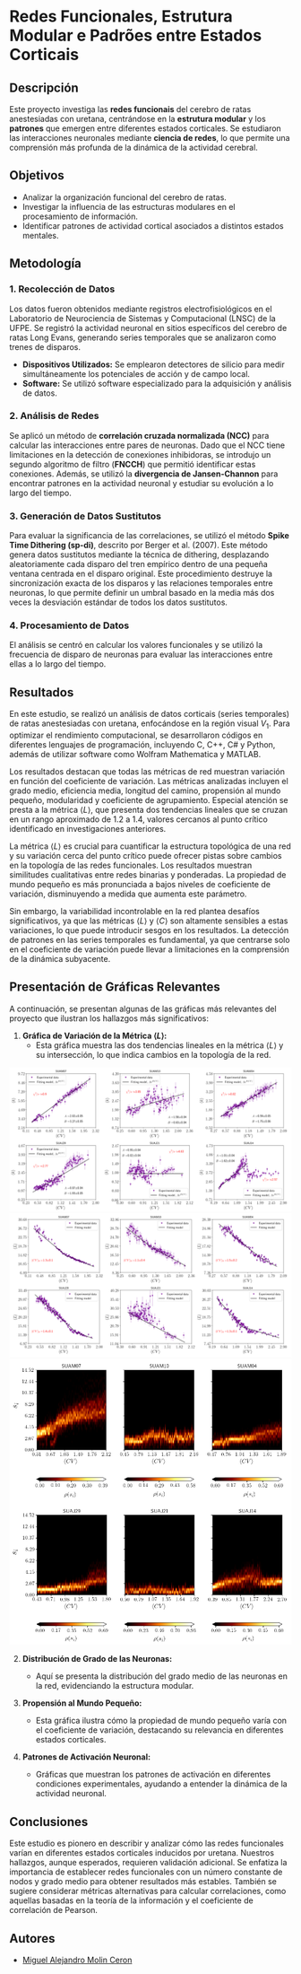 # Redes Funcionales, Estrutura Modular e Padrões entre Estados Corticais

## Descripción

Este proyecto investiga las **redes funcionais** del cerebro de ratas anestesiadas con uretana, centrándose en la **estrutura modular** y los **patrones** que emergen entre diferentes estados corticales. Se estudiaron las interacciones neuronales mediante **ciencia de redes**, lo que permite una comprensión más profunda de la dinámica de la actividad cerebral.

## Objetivos

- Analizar la organización funcional del cerebro de ratas.
- Investigar la influencia de las estructuras modulares en el procesamiento de información.
- Identificar patrones de actividad cortical asociados a distintos estados mentales.

## Metodología

### 1. Recolección de Datos

Los datos fueron obtenidos mediante registros electrofisiológicos en el Laboratorio de Neurociencia de Sistemas y Computacional (LNSC) de la UFPE. Se registró la actividad neuronal en sitios específicos del cerebro de ratas Long Evans, generando series temporales que se analizaron como trenes de disparos.

- **Dispositivos Utilizados:** Se emplearon detectores de silicio para medir simultáneamente los potenciales de acción y de campo local.
- **Software:** Se utilizó software especializado para la adquisición y análisis de datos.

### 2. Análisis de Redes

Se aplicó un método de **correlación cruzada normalizada (NCC)** para calcular las interacciones entre pares de neuronas. Dado que el NCC tiene limitaciones en la detección de conexiones inhibidoras, se introdujo un segundo algoritmo de filtro (**FNCCH**) que permitió identificar estas conexiones. Además, se utilizó la **divergencia de Jansen-Channon** para encontrar patrones en la actividad neuronal y estudiar su evolución a lo largo del tiempo.

### 3. Generación de Datos Sustitutos

Para evaluar la significancia de las correlaciones, se utilizó el método **Spike Time Dithering (sp-di)**, descrito por Berger et al. (2007). Este método genera datos sustitutos mediante la técnica de dithering, desplazando aleatoriamente cada disparo del tren empírico dentro de una pequeña ventana centrada en el disparo original. Este procedimiento destruye la sincronización exacta de los disparos y las relaciones temporales entre neuronas, lo que permite definir un umbral basado en la media más dos veces la desviación estándar de todos los datos sustitutos.

### 4. Procesamiento de Datos

El análisis se centró en calcular los valores funcionales y se utilizó la frecuencia de disparo de neuronas para evaluar las interacciones entre ellas a lo largo del tiempo.

## Resultados

En este estudio, se realizó un análisis de datos corticais (series temporales) de ratas anestesiadas con uretana, enfocándose en la región visual $V_1$. Para optimizar el rendimiento computacional, se desarrollaron códigos en diferentes lenguajes de programación, incluyendo C, C++, C# y Python, además de utilizar software como Wolfram Mathematica y MATLAB.

Los resultados destacan que todas las métricas de red muestran variación en función del coeficiente de variación. Las métricas analizadas incluyen el grado medio, eficiencia media, longitud del camino, propensión al mundo pequeño, modularidad y coeficiente de agrupamiento. Especial atención se presta a la métrica $\langle L \rangle$, que presenta dos tendencias lineales que se cruzan en un rango aproximado de 1.2 a 1.4, valores cercanos al punto crítico identificado en investigaciones anteriores.

La métrica $\langle L \rangle$ es crucial para cuantificar la estructura topológica de una red y su variación cerca del punto crítico puede ofrecer pistas sobre cambios en la topología de las redes funcionales. Los resultados muestran similitudes cualitativas entre redes binarias y ponderadas. La propiedad de mundo pequeño es más pronunciada a bajos niveles de coeficiente de variación, disminuyendo a medida que aumenta este parámetro.

Sin embargo, la variabilidad incontrolable en la red plantea desafíos significativos, ya que las métricas $\langle L \rangle$ y $\langle C \rangle$ son altamente sensibles a estas variaciones, lo que puede introducir sesgos en los resultados. La detección de patrones en las series temporales es fundamental, ya que centrarse solo en el coeficiente de variación puede llevar a limitaciones en la comprensión de la dinámica subyacente.

## Presentación de Gráficas Relevantes

A continuación, se presentan algunas de las gráficas más relevantes del proyecto que ilustran los hallazgos más significativos:

1. **Gráfica de Variación de la Métrica $\langle L \rangle$:**
   - Esta gráfica muestra las dos tendencias lineales en la métrica $\langle L \rangle$ y su intersección, lo que indica cambios en la topología de la red.
  

![grado_100.png](include/grado_100.png)
![path_length_100.png](include/path_length_100.png)
![rhogrado_100.png](include/rhogrado_100.png)



2. **Distribución de Grado de las Neuronas:**
   - Aquí se presenta la distribución del grado medio de las neuronas en la red, evidenciando la estructura modular.

3. **Propensión al Mundo Pequeño:**
   - Esta gráfica ilustra cómo la propiedad de mundo pequeño varía con el coeficiente de variación, destacando su relevancia en diferentes estados corticales.

4. **Patrones de Activación Neuronal:**
   - Gráficas que muestran los patrones de activación en diferentes condiciones experimentales, ayudando a entender la dinámica de la actividad neuronal.

## Conclusiones

Este estudio es pionero en describir y analizar cómo las redes funcionales varían en diferentes estados corticales inducidos por uretana. Nuestros hallazgos, aunque esperados, requieren validación adicional. Se enfatiza la importancia de establecer redes funcionales con un número constante de nodos y grado medio para obtener resultados más estables. También se sugiere considerar métricas alternativas para calcular correlaciones, como aquellas basadas en la teoría de la información y el coeficiente de correlación de Pearson.

## Autores

- [Miguel Alejandro Molin Ceron](https://github.com/tu_usuario)
